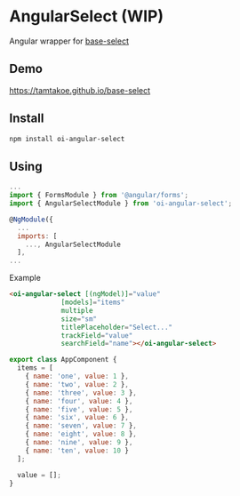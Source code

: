 # AngularSelect (WIP)
Angular wrapper for [base-select](https://github.com/tamtakoe/base-select/tree/master)

## Demo
https://tamtakoe.github.io/base-select

## Install
```sh
npm install oi-angular-select
```

## Using
```js
...
import { FormsModule } from '@angular/forms';
import { AngularSelectModule } from 'oi-angular-select';

@NgModule({
  ...
  imports: [
    ..., AngularSelectModule
  ],
...
```

Example
```html
<oi-angular-select [(ngModel)]="value"
             [models]="items"
             multiple
             size="sm"
             titlePlaceholder="Select..."
             trackField="value"
             searchField="name"></oi-angular-select>
```

```js
export class AppComponent {
  items = [
    { name: 'one', value: 1 },
    { name: 'two', value: 2 },
    { name: 'three', value: 3 },
    { name: 'four', value: 4 },
    { name: 'five', value: 5 },
    { name: 'six', value: 6 },
    { name: 'seven', value: 7 },
    { name: 'eight', value: 8 },
    { name: 'nine', value: 9 },
    { name: 'ten', value: 10 }
  ];

  value = [];
}
```